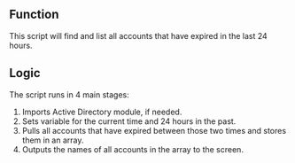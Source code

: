 ## Function

This script will find and list all accounts that have expired in the last 24 hours.

## Logic

The script runs in 4 main stages:

1. Imports Active Directory module, if needed.
2. Sets variable for the current time and 24 hours in the past.
3. Pulls all accounts that have expired between those two times and stores them in an array.
4. Outputs the names of all accounts in the array to the screen.
